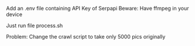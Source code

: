 Add an .env file containing API Key of Serpapi
Beware: Have ffmpeg in your device

Just run file process.sh 

Problem: Change the crawl script to take only 5000 pics originally
